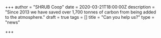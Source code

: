 +++
author = "SHRUB Coop"
date = 2020-03-21T18:00:00Z
description = "Since 2013 we have saved over 1,700 tonnes of carbon from being added to the atmosphere."
draft = true
tags = []
title = "Can you help us?"
type = "news"

+++
